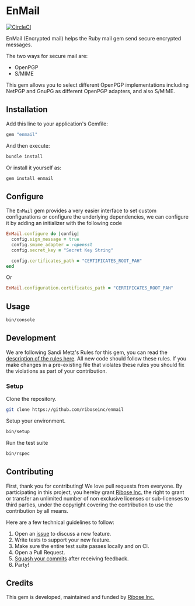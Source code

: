 # EnMail

[![CircleCI](https://circleci.com/gh/abunashir/mail-secure/tree/master.svg?style=svg&circle-token=5f553bfa04e22b7f5d2e393afe0859595e6db6d5)](https://circleci.com/gh/abunashir/mail-secure/tree/master)

EnMail (Encrypted mail) helps the Ruby mail gem send secure encrypted messages.

The two ways for secure mail are:
* OpenPGP
* S/MIME

This gem allows you to select different OpenPGP implementations
including NetPGP and GnuPG as different OpenPGP adapters, and also
S/MIME.

## Installation

Add this line to your application's Gemfile:

```ruby
gem "enmail"
```

And then execute:

```sh
bundle install
```

Or install it yourself as:

```sh
gem install enmail
```

## Configure

The `EnMail` gem provides a very easier interface to set custom configurations
or configure the underlying dependencies, we can configure it by adding an
initializer with the following code

```ruby
EnMail.configure do |config|
  config.sign_message = true
  config.smime_adapter = :openssl
  config.secret_key = "Secret Key String"

  config.certificates_path = "CERTIFICATES_ROOT_PAH"
end
```

Or

```ruby
EnMail.configuration.certificates_path = "CERTIFICATES_ROOT_PAH"
```

## Usage

```sh
bin/console
```

## Development

We are following Sandi Metz's Rules for this gem, you can read the
[description of the rules here][sandimetz]. All new code should follow these
rules. If you make changes in a pre-existing file that violates these rules you
should fix the violations as part of your contribution.

### Setup

Clone the repository.

```sh
git clone https://github.com/riboseinc/enmail
```

Setup your environment.

```sh
bin/setup
```

Run the test suite

```sh
bin/rspec
```

## Contributing

First, thank you for contributing! We love pull requests from everyone. By
participating in this project, you hereby grant [Ribose Inc.][ribose] the
right to grant or transfer an unlimited number of non exclusive licenses or
sub-licenses to third parties, under the copyright covering the contribution
to use the contribution by all means.

Here are a few technical guidelines to follow:

1. Open an [issue][issues] to discuss a new feature.
1. Write tests to support your new feature.
1. Make sure the entire test suite passes locally and on CI.
1. Open a Pull Request.
1. [Squash your commits][squash] after receiving feedback.
1. Party!

## Credits

This gem is developed, maintained and funded by [Ribose Inc.][ribose]

[ribose]: https://www.ribose.com
[issues]: https://github.com/abunashir/enmail/issues
[squash]: https://github.com/thoughtbot/guides/tree/master/protocol/git#write-a-feature
[sandimetz]: http://robots.thoughtbot.com/post/50655960596/sandi-metz-rules-for-developers
